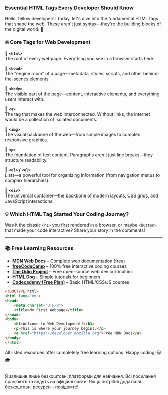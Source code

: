 ### **Essential HTML Tags Every Developer Should Know**  

Hello, fellow developers! Today, let's dive into the fundamental HTML tags that shape the web. These aren't just syntax—they're the building blocks of the digital world. 🚀  

### 🔥 **Core Tags for Web Development**  

**📌 `<html>`**  
The root of every webpage. Everything you see in a browser starts here.  

**📌 `<head>`**  
The "engine room" of a page—metadata, styles, scripts, and other behind-the-scenes elements.  

**📌 `<body>`**  
The visible part of the page—content, interactive elements, and everything users interact with.  

**📌 `<a>`**  
The tag that makes the web interconnected. Without links, the internet would be a collection of isolated documents.  

**📌 `<img>`**  
The visual backbone of the web—from simple images to complex responsive graphics.  

**📌 `<p>`**  
The foundation of text content. Paragraphs aren't just line breaks—they structure readability.  

**📌 `<ul>` / `<ol>`**  
Lists—a powerful tool for organizing information (from navigation menus to complex hierarchies).  

**📌 `<div>`**  
The universal container—the backbone of modern layouts, CSS grids, and JavaScript interactions.  

### 💡 **Which HTML Tag Started Your Coding Journey?**  
Was it the classic `<h1>` you first rendered in a browser, or maybe `<button>` that made your code interactive? Share your story in the comments!  

---  
### 📚 **Free Learning Resources**  

- **[MDN Web Docs](https://developer.mozilla.org/)** – Complete web documentation (free)  
- **[freeCodeCamp](https://www.freecodecamp.org/)** – 100% free interactive coding courses  
- **[The Odin Project](https://www.theodinproject.com/)** – Free open-source web dev curriculum  
- **[HTML Dog](https://www.htmldog.com/)** – Simple tutorials for beginners  
- **[Codecademy (Free Plan)](https://www.codecademy.com/)** – Basic HTML/CSS/JS courses  

```html
<!DOCTYPE html>
<html lang="en">
<head>
    <meta charset="UTF-8">
    <title>My First Webpage</title>
</head>
<body>
    <h1>Welcome to Web Development!</h1>
    <p>This is where your journey begins.</p>
    <a href="https://developer.mozilla.org">Free MDN Docs</a>
</body>
</html>
```  

All listed resources offer completely free learning options. Happy coding! 💻🎓  

---  

Я залишив лише безкоштовні платформи для навчання. Всі посилання працюють та ведуть на офіційні сайти. Якщо потрібні додаткові безкоштовні ресурси – повідомте!
